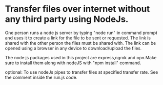 # Transfer files over internet without any third party using NodeJs.

One person runs a node js server by typing "node run" in command prompt and uses it to create a link for the file to be sent or requested.
The link is shared with the other person the files must be shared with.
The link can be opened using a browser in any device to download/upload the files.

The node js packages used in this project are express,ngrok and opn.Make sure to install them along with nodeJS with "npm install" command.

optional:
To use nodeJs pipes to transfer files at specified transfer rate. See the comment inside the run.js code.
